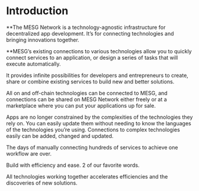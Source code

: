 # Introduction

**The MESG Network is a technology-agnostic infrastructure for decentralized app development. It’s for connecting technologies and bringing innovations together.  
  
**MESG’s existing connections to various technologies allow you to quickly connect services to an application, or design a series of tasks that will execute automatically.  
  
It provides infinite possibilities for developers and entrepreneurs to create, share or combine existing services to build new and better solutions.

All on and off-chain technologies can be connected to MESG, and connections can be shared on MESG Network either freely or at a marketplace where you can put your applications up for sale.  
  
Apps are no longer constrained by the complexities of the technologies they rely on. You can easily update them without needing to know the languages of the technologies you’re using. Connections to complex technologies easily can be added, changed and updated. 

The days of manually connecting hundreds of services to achieve one workflow are over.

Build with efficiency and ease. 2 of our favorite words.

All technologies working together accelerates efficiencies and the discoveries of new solutions.



## 



